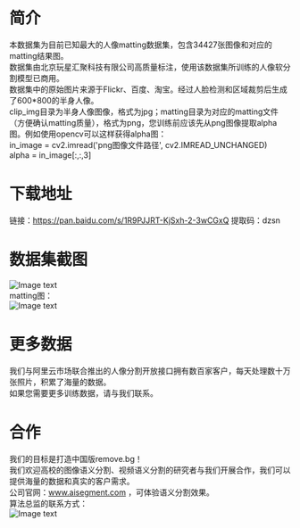 # 简介
本数据集为目前已知最大的人像matting数据集，包含34427张图像和对应的matting结果图。  
数据集由北京玩星汇聚科技有限公司高质量标注，使用该数据集所训练的人像软分割模型已商用。  
数据集中的原始图片来源于Flickr、百度、淘宝。经过人脸检测和区域裁剪后生成了600*800的半身人像。  
clip_img目录为半身人像图像，格式为jpg；matting目录为对应的matting文件（方便确认matting质量），格式为png，您训练前应该先从png图像提取alpha图。例如使用opencv可以这样获得alpha图：  
in_image = cv2.imread('png图像文件路径', cv2.IMREAD_UNCHANGED)  
alpha = in_image[:,:,3]  
  
# 下载地址
链接：https://pan.baidu.com/s/1R9PJJRT-KjSxh-2-3wCGxQ 
提取码：dzsn 

  
# 数据集截图
  ![Image text](https://github.com/aisegmentcn/matting_human_datasets/blob/master/1.png)  
  matting图：  
  ![Image text](https://github.com/aisegmentcn/matting_human_datasets/blob/master/2.png)
  
# 更多数据
我们与阿里云市场联合推出的人像分割开放接口拥有数百家客户，每天处理数十万张照片，积累了海量的数据。  
如果您需要更多训练数据，请与我们联系。  

# 合作
我们的目标是打造中国版remove.bg！  
我们欢迎高校的图像语义分割、视频语义分割的研究者与我们开展合作，我们可以提供海量的数据和真实的客户需求。  
公司官网：www.aisegment.com ，可体验语义分割效果。  
算法总监的联系方式：  
![Image text](https://github.com/aisegmentcn/matting_human_datasets/blob/master/3.png)
